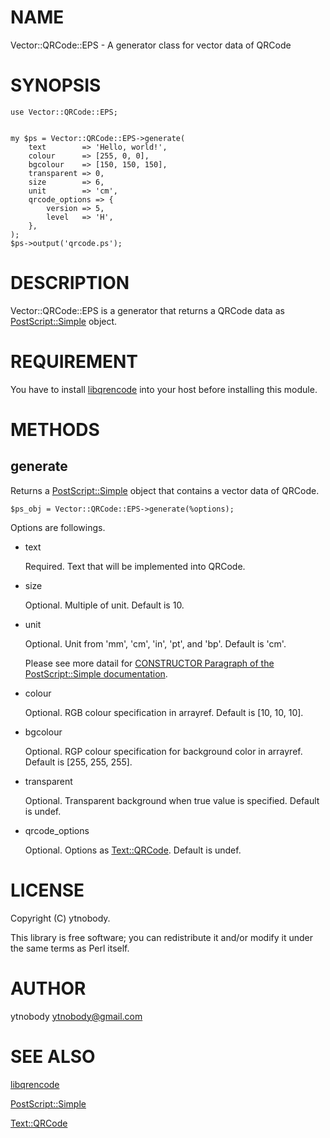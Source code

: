 # NAME

Vector::QRCode::EPS - A generator class for vector data of QRCode

# SYNOPSIS

    use Vector::QRCode::EPS;
    

    my $ps = Vector::QRCode::EPS->generate(
        text        => 'Hello, world!',
        colour      => [255, 0, 0], 
        bgcolour    => [150, 150, 150],
        transparent => 0,
        size        => 6,
        unit        => 'cm',
        qrcode_options => {
            version => 5,
            level   => 'H',
        },
    );
    $ps->output('qrcode.ps');



# DESCRIPTION

Vector::QRCode::EPS is a generator that returns a QRCode data as [PostScript::Simple](http://search.cpan.org/perldoc?PostScript::Simple) object.

# REQUIREMENT

You have to install [libqrencode](https://github.com/fukuchi/libqrencode) into your host before installing this module.

# METHODS

## generate

Returns a [PostScript::Simple](http://search.cpan.org/perldoc?PostScript::Simple) object that contains a vector data of QRCode.

    $ps_obj = Vector::QRCode::EPS->generate(%options);

Options are followings.

- text

    Required. Text that will be implemented into QRCode.

- size

    Optional. Multiple of unit. Default is 10.

- unit

    Optional. Unit from 'mm', 'cm', 'in', 'pt', and 'bp'. Default is 'cm'.

    Please see more datail for [CONSTRUCTOR Paragraph of the PostScript::Simple documentation](http://search.cpan.org/perldoc?PostScript::Simple\#CONSTRUCTOR).

- colour

    Optional. RGB colour specification in arrayref. Default is \[10, 10, 10\].

- bgcolour

    Optional. RGP colour specification for background color in arrayref. Default is \[255, 255, 255\].

- transparent

    Optional. Transparent background when true value is specified. Default is undef.

- qrcode\_options

    Optional. Options as [Text::QRCode](http://search.cpan.org/perldoc?Text::QRCode). Default is undef.

# LICENSE

Copyright (C) ytnobody.

This library is free software; you can redistribute it and/or modify
it under the same terms as Perl itself.

# AUTHOR

ytnobody <ytnobody@gmail.com>

# SEE ALSO

[libqrencode](https://github.com/fukuchi/libqrencode)

[PostScript::Simple](http://search.cpan.org/perldoc?PostScript::Simple)

[Text::QRCode](http://search.cpan.org/perldoc?Text::QRCode)
